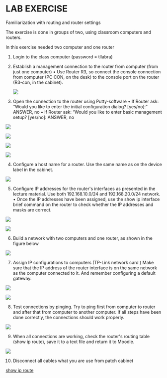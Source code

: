 # LAB EXERCISE

Familiarization with routing and router settings

The exercise is done in groups of two, using classroom computers and routers.

In this exercise needed two computer and one router

1. Login to the class computer (password = tllabra)

2. Establish a management connection to the router from computer (from just one computer)
   • Use Router R3, so connect the console connection from computer (PC CON, on the desk) to the console port on the router (R3-con, in the cabinet).

   ![](./Image/15.png)

3. Open the connection to the router using Putty-software
   • If Router ask: “Would you like to enter the initial configuration dialog? [yes/no]:” ANSWER, no
   • If Router ask: “Would you like to enter basic management setup? [yes/no]: ANSWER, no

![](./Image/1.png)

![](./Image/2.png)

![](./Image/3.png)

![](./Image/4.png)

4. Configure a host name for a router. Use the same name as on the device label in the cabinet.

![](./Image/5.png)

5. Configure IP addresses for the router's interfaces as presented in the lecture material. Use both 192.168.10.0/24 and 192.168.20.0/24 network.
   • Once the IP addresses have been assigned, use the show ip interface brief command on the router to
   check whether the IP addresses and masks are correct.

![](./Image/6.png)

![](./Image/7.png)

6. Build a network with two computers and one router, as shown in the figure below

![](./Image/8.png)

7. Assign IP configurations to computers (TP-Link network card ) Make sure that the IP address of the router
   interface is on the same network as the computer connected to it. And remember configuring a default gateway.

![](./Image/9.png)

![](./Image/10.png)

8. Test connections by pinging. Try to ping first from computer to router and after that from computer to another
   computer. If all steps have been done correctly, the connections should work properly.

![](./Image/12.png)

9. When all connections are working, check the router's routing table (show ip route), save it to a text file and return it to Moodle.

![](./Image/13.png)

10. Disconnect all cables what you are use from patch cabinet

[show ip route](https://github.com/Rashmika-Dineth/Information-Networks/blob/main/Task%207/IP%20DATA.txt)
